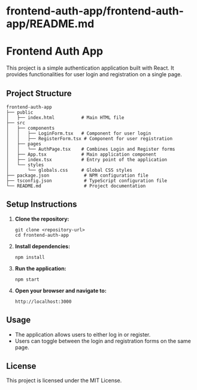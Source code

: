 # frontend-auth-app/frontend-auth-app/README.md

# Frontend Auth App

This project is a simple authentication application built with React. It provides functionalities for user login and registration on a single page.

## Project Structure

```
frontend-auth-app
├── public
│   ├── index.html          # Main HTML file
├── src
│   ├── components
│   │   ├── LoginForm.tsx   # Component for user login
│   │   ├── RegisterForm.tsx # Component for user registration
│   ├── pages
│   │   └── AuthPage.tsx    # Combines Login and Register forms
│   ├── App.tsx             # Main application component
│   ├── index.tsx           # Entry point of the application
│   └── styles
│       └── globals.css     # Global CSS styles
├── package.json             # NPM configuration file
├── tsconfig.json            # TypeScript configuration file
└── README.md                # Project documentation
```

## Setup Instructions

1. **Clone the repository:**
   ```
   git clone <repository-url>
   cd frontend-auth-app
   ```

2. **Install dependencies:**
   ```
   npm install
   ```

3. **Run the application:**
   ```
   npm start
   ```

4. **Open your browser and navigate to:**
   ```
   http://localhost:3000
   ```

## Usage

- The application allows users to either log in or register.
- Users can toggle between the login and registration forms on the same page.

## License

This project is licensed under the MIT License.
